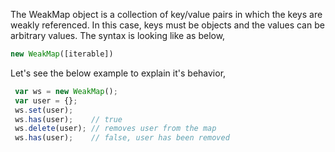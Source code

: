 
  The WeakMap object is a collection of key/value pairs in which the keys are weakly referenced. In this case, keys must be objects and the values can be arbitrary values. The syntax is looking like as below,

  ```javascript
  new WeakMap([iterable])
  ```

  Let's see the below example to explain it's behavior,

  ```javascript
   var ws = new WeakMap();
   var user = {};
   ws.set(user);
   ws.has(user);    // true
   ws.delete(user); // removes user from the map
   ws.has(user);    // false, user has been removed
  ```
